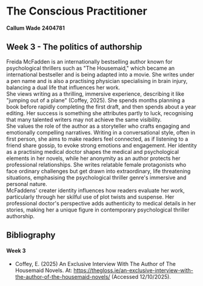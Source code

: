 # The Conscious Practitioner

**Callum Wade** **2404781** 

## Week 3 - The politics of authorship
Freida McFadden is an internationally bestselling author known for psychological thrillers such as "The Housemaid," which became an international bestseller and is being adapted into a movie. She writes under a pen name and is also a practising physician specialising in brain injury, balancing a dual life that influences her work.
<br>
She views writing as a thrilling, immersive experience, describing it like "jumping out of a plane" (Coffey, 2025). She spends months planning a book before rapidly completing the first draft, and then spends about a year editing. Her success is something she attributes partly to luck, recognising that many talented writers may not achieve the same visibility.
<br>
She values the role of the author as a storyteller who crafts engaging and emotionally compelling narratives. Writing in a conversational style, often in first person, she aims to make readers feel connected, as if listening to a friend share gossip, to evoke strong emotions and engagement. Her identity as a practising medical doctor shapes the medical and psychological elements in her novels, while her anonymity as an author protects her professional relationships. She writes relatable female protagonists who face ordinary challenges but get drawn into extraordinary, life threatening situations, emphasising the psychological thriller genre's immersive and personal nature.
<br>
McFaddens' creater identity influences how readers evaluate her work, particularly through her skilful use of plot twists and suspense. Her professional doctor's perspective adds authenticity to medical details in her stories, making her a unique figure in contemporary psychological thriller authorship.



## Bibliography

#### Week 3
- Coffey, E. (2025) An Exclusive Interview With The Author of The Housemaid Novels. At: https://thegloss.ie/an-exclusive-interview-with-the-author-of-the-housemaid-novels/ (Accessed  12/10/2025).



